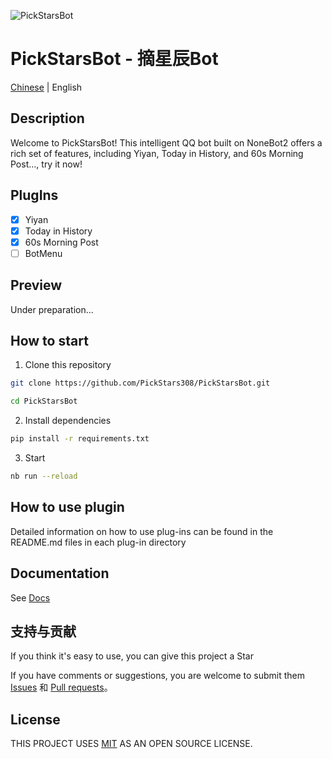 ![PickStarsBot](https://socialify.git.ci/PickStars308/PickStarsBot/image?description=1&font=Inter&forks=1&issues=1&language=1&logo=https%3A%2F%2Fimg.picui.cn%2Ffree%2F2025%2F01%2F25%2F67948e715920d.png&name=1&owner=1&pattern=Circuit+Board&stargazers=1&theme=Auto)

# PickStarsBot - 摘星辰Bot

[Chinese](README_Zh.md) | English

## Description
Welcome to PickStarsBot! This intelligent QQ bot built on NoneBot2 offers a rich set of features, including Yiyan, Today in History, and 60s Morning Post..., try it now!

## PlugIns
- [x] Yiyan
- [x] Today in History
- [x] 60s Morning Post
- [ ] BotMenu

## Preview
Under preparation...

## How to start

1. Clone this repository
```bash
git clone https://github.com/PickStars308/PickStarsBot.git
```
```bash
cd PickStarsBot
```

2. Install dependencies
```bash
pip install -r requirements.txt
```

3. Start
```bash
nb run --reload
```


## How to use plugin
Detailed information on how to use plug-ins can be found in the README.md files in each plug-in directory

## Documentation

See [Docs](https://nonebot.dev/)

## 支持与贡献
If you think it's easy to use, you can give this project a Star

If you have comments or suggestions, you are welcome to submit them [Issues](https://github.com/PickStars308/PickStarsBot/issues) 和 [Pull requests](https://github.com/PickStars308/PickStarsBot/pulls)。

## License
THIS PROJECT USES [MIT](LICENSE) AS AN OPEN SOURCE LICENSE.

